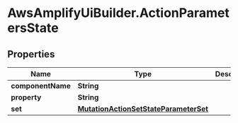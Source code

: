 # AwsAmplifyUiBuilder.ActionParametersState

## Properties

Name | Type | Description | Notes
------------ | ------------- | ------------- | -------------
**componentName** | **String** |  | 
**property** | **String** |  | 
**set** | [**MutationActionSetStateParameterSet**](MutationActionSetStateParameterSet.md) |  | 


